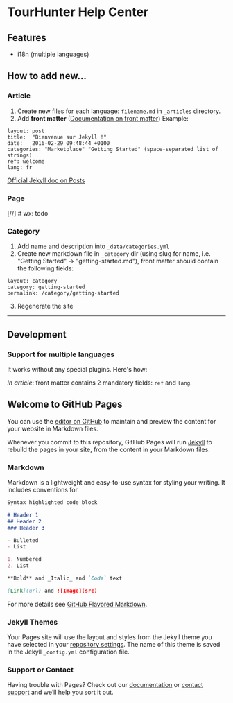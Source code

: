 # TourHunter Help Center

## Features
- i18n (multiple languages)

## How to add new...
### Article

1. Create new files for each language: `filename.md` in `_articles` directory. 
2. Add **front matter** ([Documentation on front matter](https://jekyllrb.com/docs/front-matter/))
Example: 
```
layout: post
title:  "Bienvenue sur Jekyll !"
date:   2016-02-29 09:48:44 +0100
categories: "Marketplace" "Getting Started" (space-separated list of strings)
ref: welcome
lang: fr
```

[Official Jekyll doc on Posts](https://jekyllrb.com/docs/posts/)

### Page
[//] # wx: todo

### Category
1. Add name and description into `_data/categories.yml`
2. Create new markdown file in `_category` dir (using slug for name, i.e. "Getting Started" -> "getting-started.md"), front matter should contain the following fields:
```
layout: category
category: getting-started
permalink: /category/getting-started
```
3. Regenerate the site

------

## Development

### Support for multiple languages
It works without any special plugins. Here's how:

*In article*: front matter contains 2 mandatory fields: `ref` and `lang`. 

## Welcome to GitHub Pages

You can use the [editor on GitHub](https://github.com/tourhunter-com/help/edit/master/README.md) to maintain and preview the content for your website in Markdown files.

Whenever you commit to this repository, GitHub Pages will run [Jekyll](https://jekyllrb.com/) to rebuild the pages in your site, from the content in your Markdown files.

### Markdown

Markdown is a lightweight and easy-to-use syntax for styling your writing. It includes conventions for

```markdown
Syntax highlighted code block

# Header 1
## Header 2
### Header 3

- Bulleted
- List

1. Numbered
2. List

**Bold** and _Italic_ and `Code` text

[Link](url) and ![Image](src)
```

For more details see [GitHub Flavored Markdown](https://guides.github.com/features/mastering-markdown/).

### Jekyll Themes

Your Pages site will use the layout and styles from the Jekyll theme you have selected in your [repository settings](https://github.com/tourhunter-com/help/settings). The name of this theme is saved in the Jekyll `_config.yml` configuration file.

### Support or Contact

Having trouble with Pages? Check out our [documentation](https://help.github.com/categories/github-pages-basics/) or [contact support](https://github.com/contact) and we’ll help you sort it out.
